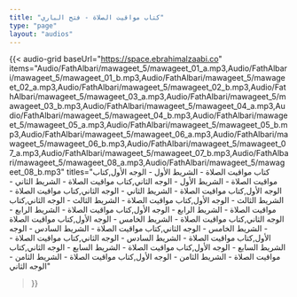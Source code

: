 ```yaml
---
title: "كتاب مواقيت الصلاة - فتح الباري"
type: "page"
layout: "audios"
---
```


{{< audio-grid 
  baseUrl="https://space.ebrahimalzaabi.co"
  items="Audio/FathAlbari/mawageet_5/mawageet_01_a.mp3,Audio/FathAlbari/mawageet_5/mawageet_01_b.mp3,Audio/FathAlbari/mawageet_5/mawageet_02_a.mp3,Audio/FathAlbari/mawageet_5/mawageet_02_b.mp3,Audio/FathAlbari/mawageet_5/mawageet_03_a.mp3,Audio/FathAlbari/mawageet_5/mawageet_03_b.mp3,Audio/FathAlbari/mawageet_5/mawageet_04_a.mp3,Audio/FathAlbari/mawageet_5/mawageet_04_b.mp3,Audio/FathAlbari/mawageet_5/mawageet_05_a.mp3,Audio/FathAlbari/mawageet_5/mawageet_05_b.mp3,Audio/FathAlbari/mawageet_5/mawageet_06_a.mp3,Audio/FathAlbari/mawageet_5/mawageet_06_b.mp3,Audio/FathAlbari/mawageet_5/mawageet_07_a.mp3,Audio/FathAlbari/mawageet_5/mawageet_07_b.mp3,Audio/FathAlbari/mawageet_5/mawageet_08_a.mp3,Audio/FathAlbari/mawageet_5/mawageet_08_b.mp3"
  titles="كتاب مواقيت الصلاة - الشريط الأول - الوجه الأول,كتاب مواقيت الصلاة - الشريط الأول - الوجه الثاني,كتاب مواقيت الصلاة - الشريط الثاني - الوجه الأول,كتاب مواقيت الصلاة - الشريط الثاني - الوجه الثاني,كتاب مواقيت الصلاة - الشريط الثالث - الوجه الأول,كتاب مواقيت الصلاة - الشريط الثالث - الوجه الثاني,كتاب مواقيت الصلاة - الشريط الرابع - الوجه الأول,كتاب مواقيت الصلاة - الشريط الرابع - الوجه الثاني,كتاب مواقيت الصلاة - الشريط الخامس - الوجه الأول,كتاب مواقيت الصلاة - الشريط الخامس - الوجه الثاني,كتاب مواقيت الصلاة - الشريط السادس - الوجه الأول,كتاب مواقيت الصلاة - الشريط السادس - الوجه الثاني,كتاب مواقيت الصلاة - الشريط السابع - الوجه الأول,كتاب مواقيت الصلاة - الشريط السابع - الوجه الثاني,كتاب مواقيت الصلاة - الشريط الثامن - الوجه الأول,كتاب مواقيت الصلاة - الشريط الثامن - الوجه الثاني"
>}} 